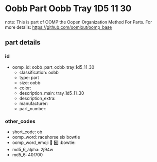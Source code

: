 # Oobb Part Oobb Tray 1D5 11 30  

note: This is part of OOMP the Oopen Organization Method For Parts. For more details: https://github.com/oomlout/oomp_base

##  part details





### id
* oomp_id: oobb_part_oobb_tray_1d5_11_30
  * classification: oobb
  * type: part
  * size: oobb
  * color: 
  * description_main: tray_1d5_11_30
  * description_extra: 
  * manufacturer: 
  * part_number: 

### other_codes
* short_code: ob
* oomp_word: racehorse six bowtie
* oomp_word_emoji :racehorse: :six: :bowtie:
* md5_6_alpha: 2j94w
* md5_6: 40f700